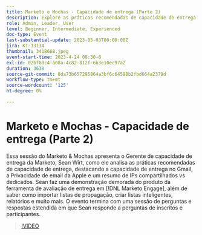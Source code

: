 ```yaml
---
title: Marketo e Mochas - Capacidade de entrega (Parte 2)
description: Explore as práticas recomendadas de capacidade de entrega de email com Sean Wirt do Gerente de capacidade de entrega da Marketo, incluindo estratégias do Gmail, Privacidade de email da Apple, IPs compartilhados vs. dedicados e uma demonstração detalhada da ferramenta de capacidade de entrega do Marketo Engage, seed lists, smart lists e relatórios.
role: Admin, Leader, User
level: Beginner, Intermediate, Experienced
doc-type: Event
last-substantial-update: 2023-05-03T00:00:00Z
jira: KT-13134
thumbnail: 3418668.jpeg
event-start-time: 2023-4-24 08:30-8
exl-id: 02bf8dc4-a08a-4c82-812f-6b3e10ec97a2
duration: 3638
source-git-commit: 8da73b657295864a3bf6c64598b2fbd664a2379d
workflow-type: tm+mt
source-wordcount: '125'
ht-degree: 0%

---
```


# Marketo e Mochas - Capacidade de entrega (Parte 2)

Essa sessão do Marketo &amp; Mochas apresenta o Gerente de capacidade de entrega da Marketo, Sean Wirt, como ele analisa as práticas recomendadas de capacidade de entrega, destacando a capacidade de entrega no Gmail, a Privacidade de email da Apple e um resumo de IPs compartilhados vs dedicados. Sean faz uma demonstração demorada do produto da ferramenta de avaliação de entrega em [!DNL Marketo Engage], além de saber como importar listas de propagação, criar listas inteligentes, relatórios e muito mais. O evento termina com uma sessão de perguntas e respostas estendida em que Sean responde a perguntas de inscritos e participantes.

>[!VIDEO](https://video.tv.adobe.com/v/3418668/?learn=on)
